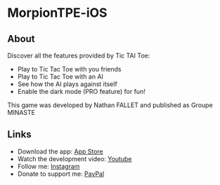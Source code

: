 # MorpionTPE-iOS

## About

Discover all the features provided by Tic TAI Toe:

- Play to Tic Tac Toe with you friends
- Play to Tic Tac Toe with an AI
- See how the AI plays against itself
- Enable the dark mode (PRO feature) for fun!

This game was developed by Nathan FALLET and published as Groupe MINASTE

## Links

- Download the app: [App Store](https://itunes.apple.com/app/tic-tai-toe/id1459186328)
- Watch the development video: [Youtube](https://www.youtube.com/watch?v=mRbCu4uizYc)
- Follow me: [Instagram](https://www.instagram.com/nathanfallet/)
- Donate to support me: [PayPal](https://www.paypal.me/paynathanfallet)
